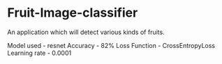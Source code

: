 # Fruit-Image-classifier
An application which will detect various kinds of fruits.

Model used - resnet
Accuracy - 82%
Loss Function - CrossEntropyLoss
Learning rate - 0.0001

